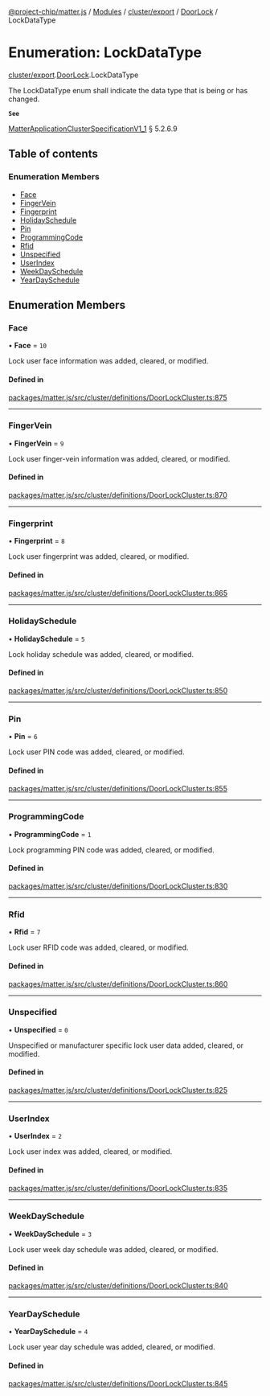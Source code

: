 [@project-chip/matter.js](../README.md) / [Modules](../modules.md) / [cluster/export](../modules/cluster_export.md) / [DoorLock](../modules/cluster_export.DoorLock.md) / LockDataType

# Enumeration: LockDataType

[cluster/export](../modules/cluster_export.md).[DoorLock](../modules/cluster_export.DoorLock.md).LockDataType

The LockDataType enum shall indicate the data type that is being or has changed.

**`See`**

[MatterApplicationClusterSpecificationV1_1](../interfaces/spec_export.MatterApplicationClusterSpecificationV1_1.md) § 5.2.6.9

## Table of contents

### Enumeration Members

- [Face](cluster_export.DoorLock.LockDataType.md#face)
- [FingerVein](cluster_export.DoorLock.LockDataType.md#fingervein)
- [Fingerprint](cluster_export.DoorLock.LockDataType.md#fingerprint)
- [HolidaySchedule](cluster_export.DoorLock.LockDataType.md#holidayschedule)
- [Pin](cluster_export.DoorLock.LockDataType.md#pin)
- [ProgrammingCode](cluster_export.DoorLock.LockDataType.md#programmingcode)
- [Rfid](cluster_export.DoorLock.LockDataType.md#rfid)
- [Unspecified](cluster_export.DoorLock.LockDataType.md#unspecified)
- [UserIndex](cluster_export.DoorLock.LockDataType.md#userindex)
- [WeekDaySchedule](cluster_export.DoorLock.LockDataType.md#weekdayschedule)
- [YearDaySchedule](cluster_export.DoorLock.LockDataType.md#yeardayschedule)

## Enumeration Members

### Face

• **Face** = ``10``

Lock user face information was added, cleared, or modified.

#### Defined in

[packages/matter.js/src/cluster/definitions/DoorLockCluster.ts:875](https://github.com/project-chip/matter.js/blob/ac2c2688/packages/matter.js/src/cluster/definitions/DoorLockCluster.ts#L875)

___

### FingerVein

• **FingerVein** = ``9``

Lock user finger-vein information was added, cleared, or modified.

#### Defined in

[packages/matter.js/src/cluster/definitions/DoorLockCluster.ts:870](https://github.com/project-chip/matter.js/blob/ac2c2688/packages/matter.js/src/cluster/definitions/DoorLockCluster.ts#L870)

___

### Fingerprint

• **Fingerprint** = ``8``

Lock user fingerprint was added, cleared, or modified.

#### Defined in

[packages/matter.js/src/cluster/definitions/DoorLockCluster.ts:865](https://github.com/project-chip/matter.js/blob/ac2c2688/packages/matter.js/src/cluster/definitions/DoorLockCluster.ts#L865)

___

### HolidaySchedule

• **HolidaySchedule** = ``5``

Lock holiday schedule was added, cleared, or modified.

#### Defined in

[packages/matter.js/src/cluster/definitions/DoorLockCluster.ts:850](https://github.com/project-chip/matter.js/blob/ac2c2688/packages/matter.js/src/cluster/definitions/DoorLockCluster.ts#L850)

___

### Pin

• **Pin** = ``6``

Lock user PIN code was added, cleared, or modified.

#### Defined in

[packages/matter.js/src/cluster/definitions/DoorLockCluster.ts:855](https://github.com/project-chip/matter.js/blob/ac2c2688/packages/matter.js/src/cluster/definitions/DoorLockCluster.ts#L855)

___

### ProgrammingCode

• **ProgrammingCode** = ``1``

Lock programming PIN code was added, cleared, or modified.

#### Defined in

[packages/matter.js/src/cluster/definitions/DoorLockCluster.ts:830](https://github.com/project-chip/matter.js/blob/ac2c2688/packages/matter.js/src/cluster/definitions/DoorLockCluster.ts#L830)

___

### Rfid

• **Rfid** = ``7``

Lock user RFID code was added, cleared, or modified.

#### Defined in

[packages/matter.js/src/cluster/definitions/DoorLockCluster.ts:860](https://github.com/project-chip/matter.js/blob/ac2c2688/packages/matter.js/src/cluster/definitions/DoorLockCluster.ts#L860)

___

### Unspecified

• **Unspecified** = ``0``

Unspecified or manufacturer specific lock user data added, cleared, or modified.

#### Defined in

[packages/matter.js/src/cluster/definitions/DoorLockCluster.ts:825](https://github.com/project-chip/matter.js/blob/ac2c2688/packages/matter.js/src/cluster/definitions/DoorLockCluster.ts#L825)

___

### UserIndex

• **UserIndex** = ``2``

Lock user index was added, cleared, or modified.

#### Defined in

[packages/matter.js/src/cluster/definitions/DoorLockCluster.ts:835](https://github.com/project-chip/matter.js/blob/ac2c2688/packages/matter.js/src/cluster/definitions/DoorLockCluster.ts#L835)

___

### WeekDaySchedule

• **WeekDaySchedule** = ``3``

Lock user week day schedule was added, cleared, or modified.

#### Defined in

[packages/matter.js/src/cluster/definitions/DoorLockCluster.ts:840](https://github.com/project-chip/matter.js/blob/ac2c2688/packages/matter.js/src/cluster/definitions/DoorLockCluster.ts#L840)

___

### YearDaySchedule

• **YearDaySchedule** = ``4``

Lock user year day schedule was added, cleared, or modified.

#### Defined in

[packages/matter.js/src/cluster/definitions/DoorLockCluster.ts:845](https://github.com/project-chip/matter.js/blob/ac2c2688/packages/matter.js/src/cluster/definitions/DoorLockCluster.ts#L845)
